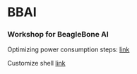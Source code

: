 # BBAI
### Workshop for BeagleBone AI

Optimizing power consumption steps: [link](https://zeldor.biz/2012/11/beaglebone-optimize-power-consumption/)

Customize shell [link](https://hackernoon.com/how-to-trick-out-terminal-287c0e93fce0)
